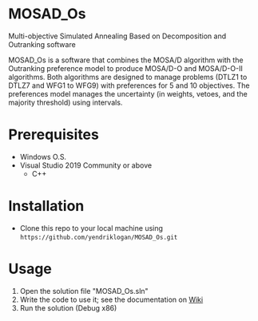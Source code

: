 # MOSAD_Os
Multi-objective Simulated Annealing Based on Decomposition and Outranking software

MOSAD_Os is a software that combines the MOSA/D algorithm with the Outranking preference model to produce MOSA/D-O and MOSA/D-O-II algorithms. Both algorithms are designed to manage problems (DTLZ1 to DTLZ7 and WFG1 to WFG9) with preferences for 5 and 10 objectives. The preferences model manages the uncertainty (in weights, vetoes, and the majority threshold) using intervals.

# Prerequisites
- Windows O.S.
- Visual Studio 2019 Community or above
  - C++
# Installation
- Clone this repo to your local machine using `https://github.com/yendriklogan/MOSAD_Os.git`
# Usage
1. Open the solution file "MOSAD_Os.sln"
2. Write the code to use it; see the documentation on [Wiki](https://github.com/yendriklogan/MOSAD_Os/wiki)
3. Run the solution (Debug x86)

